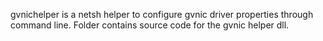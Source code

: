 gvnichelper is a netsh helper to configure gvnic driver properties through
command line. Folder contains source code for the gvnic helper dll.
